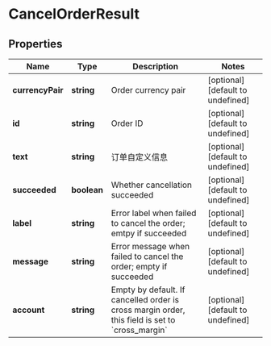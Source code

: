 # CancelOrderResult

## Properties

Name | Type | Description | Notes
------------ | ------------- | ------------- | -------------
**currencyPair** | **string** | Order currency pair | [optional] [default to undefined]
**id** | **string** | Order ID | [optional] [default to undefined]
**text** | **string** | 订单自定义信息 | [optional] [default to undefined]
**succeeded** | **boolean** | Whether cancellation succeeded | [optional] [default to undefined]
**label** | **string** | Error label when failed to cancel the order; emtpy if succeeded | [optional] [default to undefined]
**message** | **string** | Error message when failed to cancel the order; empty if succeeded | [optional] [default to undefined]
**account** | **string** | Empty by default. If cancelled order is cross margin order, this field is set to &#x60;cross_margin&#x60; | [optional] [default to undefined]

